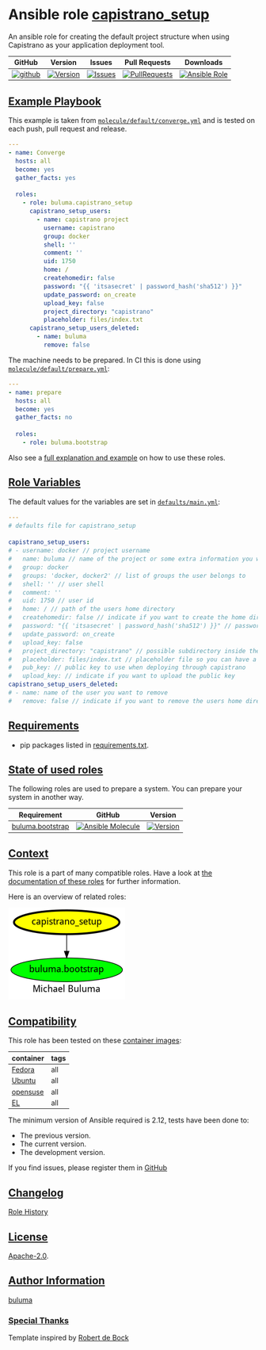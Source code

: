 # Ansible role [capistrano_setup](https://galaxy.ansible.com/ui/standalone/roles/buluma/capistrano_setup/documentation)

An ansible role for creating the default project structure when using Capistrano as your application deployment tool.

|GitHub|Version|Issues|Pull Requests|Downloads|
|------|-------|------|-------------|---------|
|[![github](https://github.com/buluma/ansible-role-capistrano_setup/actions/workflows/molecule.yml/badge.svg)](https://github.com/buluma/ansible-role-capistrano_setup/actions/workflows/molecule.yml)|[![Version](https://img.shields.io/github/release/buluma/ansible-role-capistrano_setup.svg)](https://github.com/buluma/ansible-role-capistrano_setup/releases/)|[![Issues](https://img.shields.io/github/issues/buluma/ansible-role-capistrano_setup.svg)](https://github.com/buluma/ansible-role-capistrano_setup/issues/)|[![PullRequests](https://img.shields.io/github/issues-pr-closed-raw/buluma/ansible-role-capistrano_setup.svg)](https://github.com/buluma/ansible-role-capistrano_setup/pulls/)|[![Ansible Role](https://img.shields.io/ansible/role/d/buluma/capistrano_setup)](https://galaxy.ansible.com/ui/standalone/roles/buluma/capistrano_setup/documentation)|

## [Example Playbook](#example-playbook)

This example is taken from [`molecule/default/converge.yml`](https://github.com/buluma/ansible-role-capistrano_setup/blob/master/molecule/default/converge.yml) and is tested on each push, pull request and release.

```yaml
---
- name: Converge
  hosts: all
  become: yes
  gather_facts: yes

  roles:
    - role: buluma.capistrano_setup
      capistrano_setup_users:
        - name: capistrano project
          username: capistrano
          group: docker
          shell: ''
          comment: ''
          uid: 1750
          home: /
          createhomedir: false
          password: "{{ 'itsasecret' | password_hash('sha512') }}"
          update_password: on_create
          upload_key: false
          project_directory: "capistrano"
          placeholder: files/index.txt
      capistrano_setup_users_deleted:
        - name: buluma
          remove: false
```

The machine needs to be prepared. In CI this is done using [`molecule/default/prepare.yml`](https://github.com/buluma/ansible-role-capistrano_setup/blob/master/molecule/default/prepare.yml):

```yaml
---
- name: prepare
  hosts: all
  become: yes
  gather_facts: no

  roles:
    - role: buluma.bootstrap
```

Also see a [full explanation and example](https://buluma.github.io/how-to-use-these-roles.html) on how to use these roles.

## [Role Variables](#role-variables)

The default values for the variables are set in [`defaults/main.yml`](https://github.com/buluma/ansible-role-capistrano_setup/blob/master/defaults/main.yml):

```yaml
---
# defaults file for capistrano_setup

capistrano_setup_users:
# - username: docker // project username
#   name: buluma // name of the project or some extra information you want to put in the users comment field
#   group: docker
#   groups: 'docker, docker2' // list of groups the user belongs to
#   shell: '' // user shell
#   comment: ''
#   uid: 1750 // user id
#   home: / // path of the users home directory
#   createhomedir: false // indicate if you want to create the home directory
#   password: "{{ 'itsasecret' | password_hash('sha512') }}" // password for the project user
#   update_password: on_create
#   upload_key: false
#   project_directory: "capistrano" // possible subdirectory inside the users home directory for your project structure
#   placeholder: files/index.txt // placeholder file so you can have a dummy deployment when your project is not deployed yet
#   pub_key: // public key to use when deploying through capistrano
#   upload_key: // indicate if you want to upload the public key
capistrano_setup_users_deleted:
# - name: name of the user you want to remove
#   remove: false // indicate if you want to remove the users home directory
```

## [Requirements](#requirements)

- pip packages listed in [requirements.txt](https://github.com/buluma/ansible-role-capistrano_setup/blob/master/requirements.txt).

## [State of used roles](#state-of-used-roles)

The following roles are used to prepare a system. You can prepare your system in another way.

| Requirement | GitHub | Version |
|-------------|--------|--------|
|[buluma.bootstrap](https://galaxy.ansible.com/buluma/bootstrap)|[![Ansible Molecule](https://github.com/buluma/ansible-role-bootstrap/actions/workflows/molecule.yml/badge.svg)](https://github.com/buluma/ansible-role-bootstrap/actions/workflows/molecule.yml)|[![Version](https://img.shields.io/github/release/buluma/ansible-role-bootstrap.svg)](https://github.com/shadowwalker/ansible-role-bootstrap)|

## [Context](#context)

This role is a part of many compatible roles. Have a look at [the documentation of these roles](https://buluma.github.io/) for further information.

Here is an overview of related roles:

![dependencies](https://raw.githubusercontent.com/buluma/ansible-role-capistrano_setup/png/requirements.png "Dependencies")

## [Compatibility](#compatibility)

This role has been tested on these [container images](https://hub.docker.com/u/buluma):

|container|tags|
|---------|----|
|[Fedora](https://hub.docker.com/repository/docker/buluma/fedora/general)|all|
|[Ubuntu](https://hub.docker.com/repository/docker/buluma/ubuntu/general)|all|
|[opensuse](https://hub.docker.com/repository/docker/buluma/opensuse/general)|all|
|[EL](https://hub.docker.com/repository/docker/buluma/enterpriselinux/general)|all|

The minimum version of Ansible required is 2.12, tests have been done to:

- The previous version.
- The current version.
- The development version.

If you find issues, please register them in [GitHub](https://github.com/buluma/ansible-role-capistrano_setup/issues)

## [Changelog](#changelog)

[Role History](https://github.com/buluma/ansible-role-capistrano_setup/blob/master/CHANGELOG.md)

## [License](#license)

[Apache-2.0](https://github.com/buluma/ansible-role-capistrano_setup/blob/master/LICENSE).

## [Author Information](#author-information)

[buluma](https://buluma.github.io/)


### [Special Thanks](#special-thanks)

Template inspired by [Robert de Bock](https://github.com/robertdebock)
